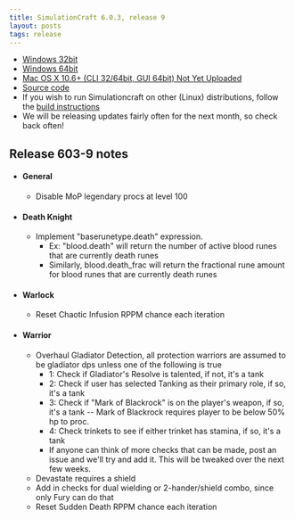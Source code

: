 ```yaml
---
title: SimulationCraft 6.0.3, release 9
layout: posts
tags: release
---
```

* [Windows 32bit](http://downloads.simulationcraft.org/simc-603-9-win32-11-15-8b28733.zip)
* [Windows 64bit](http://downloads.simulationcraft.org/simc-603-9-win64-11-15-8b28733.zip)
* [Mac OS X 10.6+ (CLI 32/64bit, GUI 64bit) Not Yet Uploaded](http://downloads.simulationcraft.org/simc-603-9-osx-x86.dmg)
* [Source code](http://downloads.simulationcraft.org/simc-603-9-source.zip)
* If you wish to run Simulationcraft on other (Linux) distributions, follow the [build instructions](http://code.google.com/p/simulationcraft/wiki/HowToBuild)
* We will be releasing updates fairly often for the next month, so check back often!
## Release 603-9 notes
* #### General
  * Disable MoP legendary procs at level 100
* #### Death Knight
  * Implement "baserunetype.death" expression.
    * Ex: "blood.death" will return the number of active blood runes that are currently death runes
    * Similarly, blood.death_frac will return the fractional rune amount for blood runes that are currently death runes
* #### Warlock
  * Reset Chaotic Infusion RPPM chance each iteration 
* #### Warrior
  * Overhaul Gladiator Detection, all protection warriors are assumed to be gladiator dps unless one of the following is true
    * 1: Check if Gladiator's Resolve is talented, if not, it's a tank
    * 2: Check if user has selected Tanking as their primary role, if so, it's a tank
    * 3: Check if "Mark of Blackrock" is on the player's weapon, if so, it's a tank -- Mark of Blackrock requires player to be below 50% hp to proc.
    * 4: Check trinkets to see if either trinket has stamina, if so, it's a tank
    * If anyone can think of more checks that can be made, post an issue and we'll try and add it. This will be tweaked over the next few weeks.
  * Devastate requires a shield
  * Add in checks for dual wielding or 2-hander/shield combo, since only Fury can do that
  * Reset Sudden Death RPPM chance each iteration